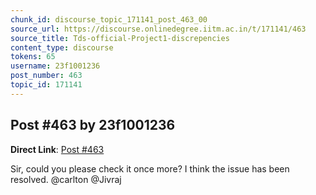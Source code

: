 ```yaml
---
chunk_id: discourse_topic_171141_post_463_00
source_url: https://discourse.onlinedegree.iitm.ac.in/t/171141/463
source_title: Tds-official-Project1-discrepencies
content_type: discourse
tokens: 65
username: 23f1001236
post_number: 463
topic_id: 171141
---
```


## Post #463 by 23f1001236

**Direct Link**: [Post #463](https://discourse.onlinedegree.iitm.ac.in/t/171141/463)

Sir, could you please check it once more? I think the issue has been resolved. @carlton @Jivraj
